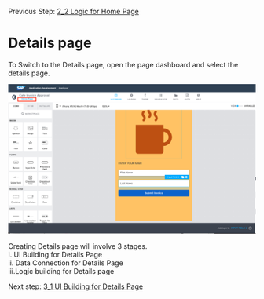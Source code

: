 Previous Step: <a href="https://github.com/SAP-samples/process-automation-enablement/blob/main/Workshops/LCNC_Roadshow/Build%20Apps/2%20Home%20Page/2_2%20Logic%20Building/Readme.md">  2_2 Logic for Home Page</a>

# Details page

To Switch to the Details page, open the page dashboard and select the details page.


![Pagedashboard](Images/Screenshot%202022-09-20%20at%2022.01.58.png)

Creating Details page will involve 3 stages. <br>
i. UI Building for Details Page<br>
ii. Data Connection for Details Page<br>
iii.Logic building for Details page<br>

Next step: <a href="https://github.com/SAP-samples/process-automation-enablement/tree/main/Workshops/LCNC_Roadshow/Build%20Apps/3%20Details%20Page/3_1%20UI%20Building%20for%20Details%20page/Readme.md">3_1 UI Building for Details Page</a>
